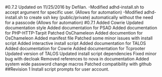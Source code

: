 #0.7.2
Updated on 11/25/2016 by Defilan. 
-Modified adhd-install.sh to accept argument for specific user. (Allows for automation)
-Modified adhd-install.sh to create ssh key (public/private) automatically without the need for a passcode (Allows for automation)
#0.7.1
Added Cowrie
Updated documentation style
Added documentation for PSAD
Added documentation for PHP-HTTP-Tarpit 
Patched OsChameleon
Added documention for OsChameleon
Added manifest file
Patched some minor issues with install script
Added interactive install script
Added documentation for TALOS
Added documentation for Cowrie
Added documentation for Tcprooter
Updated version of TALOS
Updated install script dependencies
Fixed minor bug with decloak
Removed references to nova in documentation
Added system wide password change macros
Patched compatibility with github
##Revision 1
Install script prompts for user account.

